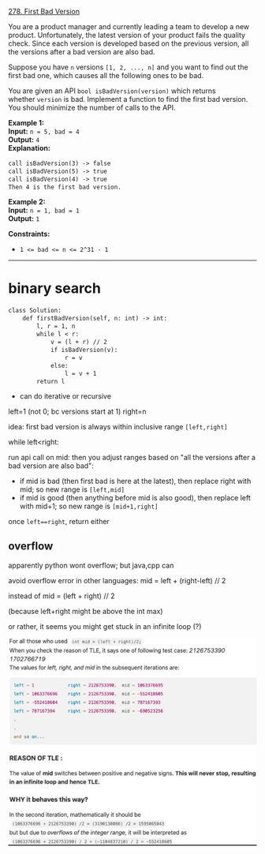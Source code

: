 [278. First Bad Version](https://leetcode.com/problems/first-bad-version/)

You are a product manager and currently leading a team to develop a new product. Unfortunately, the latest version of your product fails the quality check. Since each version is developed based on the previous version, all the versions after a bad version are also bad.

Suppose you have `n` versions `[1, 2, ..., n]` and you want to find out the first bad one, which causes all the following ones to be bad.

You are given an API `bool isBadVersion(version)` which returns whether `version` is bad. Implement a function to find the first bad version. You should minimize the number of calls to the API.

**Example 1:**  
**Input:** `n = 5, bad = 4`  
**Output:** `4`  
**Explanation:**  
```
call isBadVersion(3) -> false
call isBadVersion(5) -> true
call isBadVersion(4) -> true
Then 4 is the first bad version.
```

**Example 2:**  
**Input:** `n = 1, bad = 1`  
**Output:** `1`  

**Constraints:**
- `1 <= bad <= n <= 2^31 - 1`

---
# binary search
```
class Solution:
    def firstBadVersion(self, n: int) -> int:
        l, r = 1, n
        while l < r:
            v = (l + r) // 2
            if isBadVersion(v):
                r = v
            else:
                l = v + 1
        return l
```

- can do iterative or recursive

left=1 (not 0; bc versions start at 1)
right=n


idea: first bad version is always within inclusive range `[left,right]`

while left<right:

run api call on mid:
then you adjust ranges based on "all the versions after a bad version are also bad":

- if mid is bad (then first bad is here at the latest), then replace right with mid; so new range is `[left,mid]`
- if mid is good (then anything before mid is also good), then replace left with mid+1; so new range is `[mid+1,right]`


once `left==right`, return either


## overflow

apparently python wont overflow; but java,cpp can

avoid overflow error in other languages:
mid = left + (right-left) // 2

instead of
mid = (left + right) // 2

(because left+right might be above the int max)

or rather, it seems you might get stuck in an infinite loop (?)

![](../!assets/attachments/Pasted%20image%2020240224140846.png)




